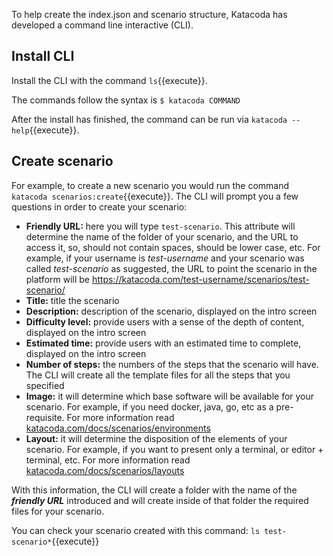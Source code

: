To help create the index.json and scenario structure, Katacoda has developed a command line interactive (CLI).

## Install CLI

Install the CLI with the command `ls`{{execute}}.

The commands follow the syntax is
`$ katacoda COMMAND`

After the install has finished, the command can be run via `katacoda --help`{{execute}}.

## Create scenario
For example, to create a new scenario you would run the command `katacoda scenarios:create`{{execute}}. The CLI will prompt you a few questions in order to create your scenario:
- **Friendly URL:** here you will type `test-scenario`. This attribute will determine the name of the folder of your scenario, and the URL to access it, so, should not contain spaces, should be lower case, etc. For example, if your username is *test-username* and your scenario was called *test-scenario* as suggested, the URL to point the scenario in the platform will be https://katacoda.com/test-username/scenarios/test-scenario/
- **Title:** title the scenario
- **Description:** description of the scenario, displayed on the intro screen
- **Difficulty level:** provide users with a sense of the depth of content, displayed on the intro screen
- **Estimated time:** provide users with an estimated time to complete, displayed on the intro screen
- **Number of steps:** the numbers of the steps that the scenario will have. The CLI will create all the template files for all the steps that you specified
- **Image:** it will determine which base software will be available for your scenario. For example, if you need docker, java, go, etc as a pre-requisite. For more information read [katacoda.com/docs/scenarios/environments](https://katacoda.com/docs/scenarios/environments)
- **Layout:** it will determine the disposition of the elements of your scenario. For example, if you want to present only a terminal, or editor + terminal, etc. For more information read [katacoda.com/docs/scenarios/layouts](https://katacoda.com/docs/scenarios/layouts)

With this information, the CLI will create a folder with the name of the ***friendly URL*** introduced and will create inside of that folder the required files for your scenario.

You can check your scenario created with this command:
`ls test-scenario*`{{execute}}